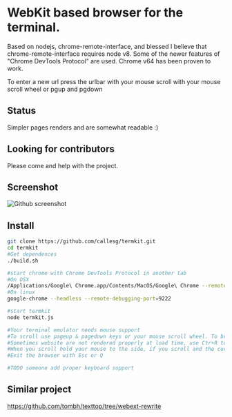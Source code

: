 # WebKit based browser for the terminal.
Based on nodejs, chrome-remote-interface, and blessed
I believe that chrome-remote-interface requires node v8.
Some of the newer features of "Chrome DevTools Protocol" are used. Chrome v64 has been proven to work.

To enter a new url press the urlbar with your mouse
scroll with your mouse scroll wheel or pgup and pgdown

## Status

Simpler pages renders and are somewhat readable :)

## Looking for contributors
Please come and help with the project.

## Screenshot

![Github screenshot](/misc/Github_rewrite.png)

## Install
```bash
git clone https://github.com/callesg/termkit.git
cd termkit
#Get dependences
./build.sh

#start chrome with Chrome DevTools Protocol in another tab
#On OSX
/Applications/Google\ Chrome.app/Contents/MacOS/Google\ Chrome --remote-debugging-port=9222 --headless
#On linux
google-chrome --headless --remote-debugging-port=9222

#start termkit
node termkit.js

#Your terminal emulator needs mouse support
#To scroll use pageup & pagedown keys or your mouse scroll wheel. To browse to a website use the address bar or click on links. (the clicking is not perfect and does not always work TODO someone FIX clicking)
#Sometimes website are not rendered properly at load time, use Ctr+R to refresh the render.
#When you scroll hold your mouse to the side, if you scroll and the cursor is above a link the page will not scroll.
#Exit the browser with Esc or Q

#TODO someone add proper keyboard support

```

## Similar project

https://github.com/tombh/texttop/tree/webext-rewrite


